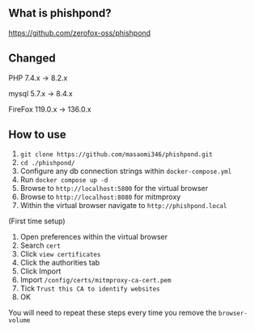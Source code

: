 ## What is phishpond?
https://github.com/zerofox-oss/phishpond

## Changed
PHP 7.4.x -> 8.2.x

mysql 5.7.x  -> 8.4.x

FireFox 119.0.x  -> 136.0.x

## How to use
1. `git clone https://github.com/masaomi346/phishpond.git`
2. `cd ./phishpond/`
3. Configure any db connection strings within `docker-compose.yml`
4. Run `docker compose up -d`
5. Browse to `http://localhost:5800` for the virtual browser
6. Browse to `http://localhost:8080` for mitmproxy
7. Within the virtual browser navigate to `http://phishpond.local`

(First time setup)
1. Open preferences within the virtual browser
2. Search `cert`
3. Click `view certificates`
4. Click the authorities tab
5. Click Import
6. Import `/config/certs/mitmproxy-ca-cert.pem`
7. Tick `Trust this CA to identify websites`
8. OK

You will need to repeat these steps every time you remove the `browser-volume`
